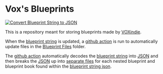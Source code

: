 # Vox's Blueprints
[![Convert Blueprint String to JSON](https://github.com/TTV-VOXindie/factorio-blueprint-book/actions/workflows/blueprint-string-to-json.yml/badge.svg?branch=main)](https://github.com/TTV-VOXindie/factorio-blueprint-book/actions/workflows/blueprint-string-to-json.yml)

This is a repository meant for storing blueprints made by [VOXindie](https://www.twitch.tv/voxindie).

When the [blueprint string](Blueprint%20Files/BlueprintBook.txt) is updated, a [github action](/.github/workflows/blueprint-string-to-json.yml) is run to automatically update files in the [Blueprint Files](Blueprint%20Files) folder.

The [github action](/.github/workflows/blueprint-string-to-json.yml) automatically decodes the [blueprint string](Blueprint%20Files/BlueprintBook.txt) into [JSON](Blueprint%20Files/BlueprintBook.json) and then breaks the [JSON](Blueprint%20Files/BlueprintBook.json) up into [separate files](Blueprint%20Files/JSON) for each nested blueprint and blueprint book found within the [blueprint string json](Blueprint%20Files/BlueprintBook.json).
